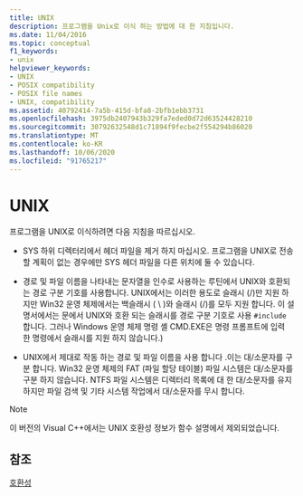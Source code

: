 ```yaml
---
title: UNIX
description: 프로그램을 Unix로 이식 하는 방법에 대 한 지침입니다.
ms.date: 11/04/2016
ms.topic: conceptual
f1_keywords:
- unix
helpviewer_keywords:
- UNIX
- POSIX compatibility
- POSIX file names
- UNIX, compatibility
ms.assetid: 40792414-7a5b-415d-bfa8-2bfb1ebb3731
ms.openlocfilehash: 3975db2407943b329fa7eded0d72d63524428210
ms.sourcegitcommit: 30792632548d1c71894f9fecbe2f554294b86020
ms.translationtype: MT
ms.contentlocale: ko-KR
ms.lasthandoff: 10/06/2020
ms.locfileid: "91765217"
---
```

# <a name="unix"></a>UNIX

프로그램을 UNIX로 이식하려면 다음 지침을 따르십시오.

- SYS 하위 디렉터리에서 헤더 파일을 제거 하지 마십시오. 프로그램을 UNIX로 전송할 계획이 없는 경우에만 SYS 헤더 파일을 다른 위치에 둘 수 있습니다.

- 경로 및 파일 이름을 나타내는 문자열을 인수로 사용하는 루틴에서 UNIX와 호환되는 경로 구분 기호를 사용합니다. UNIX에서는 이러한 용도로 슬래시 (/)만 지원 하지만 Win32 운영 체제에서는 백슬래시 ( \\ )와 슬래시 (/)를 모두 지원 합니다. 이 설명서에서는 문에서 UNIX와 호환 되는 슬래시를 경로 구분 기호로 사용 `#include` 합니다. 그러나 Windows 운영 체제 명령 셸 CMD.EXE은 명령 프롬프트에 입력 한 명령에서 슬래시를 지원 하지 않습니다.)

- UNIX에서 제대로 작동 하는 경로 및 파일 이름을 사용 합니다 .이는 대/소문자를 구분 합니다. Win32 운영 체제의 FAT (파일 할당 테이블) 파일 시스템은 대/소문자를 구분 하지 않습니다. NTFS 파일 시스템은 디렉터리 목록에 대 한 대/소문자를 유지 하지만 파일 검색 및 기타 시스템 작업에서 대/소문자를 무시 합니다.

> [!NOTE]
> 이 버전의 Visual C++에서는 UNIX 호환성 정보가 함수 설명에서 제외되었습니다.

## <a name="see-also"></a>참조

[호환성](../c-runtime-library/compatibility.md)
